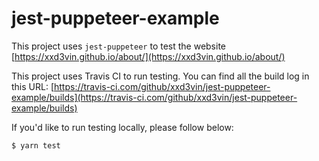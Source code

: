# jest-puppeteer-example

This project uses `jest-puppeteer` to test the website [https://xxd3vin.github.io/about/](https://xxd3vin.github.io/about/)

This project uses Travis CI to run testing. You can find all the build log in this URL: [https://travis-ci.com/github/xxd3vin/jest-puppeteer-example/builds](https://travis-ci.com/github/xxd3vin/jest-puppeteer-example/builds)

If you'd like to run testing locally, please follow below:

```
$ yarn test
```
